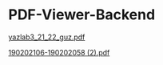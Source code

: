 # PDF-Viewer-Backend
[yazlab3_21_22_guz.pdf](https://github.com/emresevindik00/PDF-Viewer-Backend/files/8104362/yazlab3_21_22_guz.pdf)


[190202106-190202058 (2).pdf](https://github.com/emresevindik00/PDF-Viewer-Backend/files/8104369/190202106-190202058.2.pdf)
